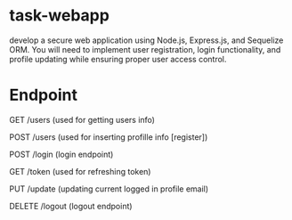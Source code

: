 # task-webapp

develop a secure web application using Node.js, Express.js, and Sequelize ORM. You will need
to implement user registration, login functionality, and profile updating while ensuring
proper user access control.

# Endpoint

GET     /users     (used for getting users info)

POST    /users     (used for inserting profille info [register])

POST    /login     (login endpoint)

GET     /token     (used for refreshing token)

PUT     /update    (updating current logged in profile email)

DELETE  /logout    (logout endpoint)
